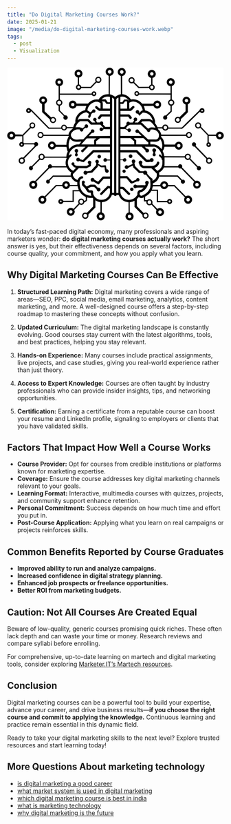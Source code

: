 ```yaml
---
title: "Do Digital Marketing Courses Work?"
date: 2025-01-21
image: "/media/do-digital-marketing-courses-work.webp"
tags:
  - post
  - Visualization
---
```


![Do Digital Marketing Courses Work?](/media/do-digital-marketing-courses-work.webp)

In today’s fast-paced digital economy, many professionals and aspiring marketers wonder: **do digital marketing courses actually work?** The short answer is yes, but their effectiveness depends on several factors, including course quality, your commitment, and how you apply what you learn.

## Why Digital Marketing Courses Can Be Effective

1. **Structured Learning Path:** Digital marketing covers a wide range of areas—SEO, PPC, social media, email marketing, analytics, content marketing, and more. A well-designed course offers a step-by-step roadmap to mastering these concepts without confusion.

2. **Updated Curriculum:** The digital marketing landscape is constantly evolving. Good courses stay current with the latest algorithms, tools, and best practices, helping you stay relevant.

3. **Hands-on Experience:** Many courses include practical assignments, live projects, and case studies, giving you real-world experience rather than just theory.

4. **Access to Expert Knowledge:** Courses are often taught by industry professionals who can provide insider insights, tips, and networking opportunities.

5. **Certification:** Earning a certificate from a reputable course can boost your resume and LinkedIn profile, signaling to employers or clients that you have validated skills.

## Factors That Impact How Well a Course Works

- **Course Provider:** Opt for courses from credible institutions or platforms known for marketing expertise.
- **Coverage:** Ensure the course addresses key digital marketing channels relevant to your goals.
- **Learning Format:** Interactive, multimedia courses with quizzes, projects, and community support enhance retention.
- **Personal Commitment:** Success depends on how much time and effort you put in.
- **Post-Course Application:** Applying what you learn on real campaigns or projects reinforces skills.

## Common Benefits Reported by Course Graduates

- **Improved ability to run and analyze campaigns.**
- **Increased confidence in digital strategy planning.**
- **Enhanced job prospects or freelance opportunities.**
- **Better ROI from marketing budgets.**

## Caution: Not All Courses Are Created Equal

Beware of low-quality, generic courses promising quick riches. These often lack depth and can waste your time or money. Research reviews and compare syllabi before enrolling.

For comprehensive, up-to-date learning on martech and digital marketing tools, consider exploring [Marketer.IT’s Martech resources](https://marketer.it.com/posts/martech).

## Conclusion

Digital marketing courses can be a powerful tool to build your expertise, advance your career, and drive business results—**if you choose the right course and commit to applying the knowledge.** Continuous learning and practice remain essential in this dynamic field.

Ready to take your digital marketing skills to the next level? Explore trusted resources and start learning today!

## More Questions About marketing technology

- [is digital marketing a good career](/posts/is-digital-marketing-a-good-career)
- [what market system is used in digital marketing](/posts/what-market-system-is-used-in-digital-marketing)
- [which digital marketing course is best in india](/posts/which-digital-marketing-course-is-best-in-india)
- [what is marketing technology](/posts/what-is-marketing-technology)
- [why digital marketing is the future](/posts/why-digital-marketing-is-the-future)
